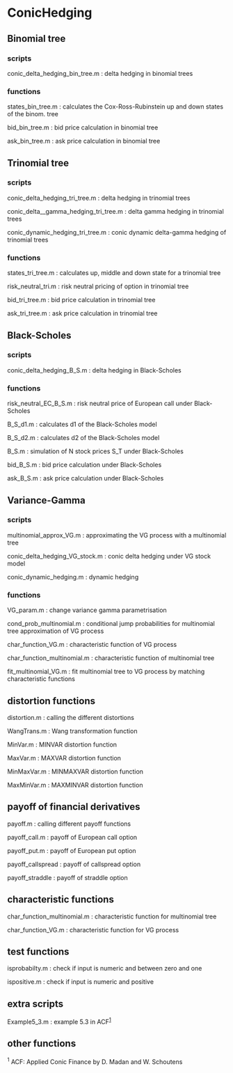 ConicHedging
============

## Binomial tree 

### scripts

conic_delta_hedging_bin_tree.m : delta hedging in binomial trees

### functions

states_bin_tree.m : calculates the Cox-Ross-Rubinstein up and down states of the binom. tree 

bid_bin_tree.m : bid price calculation in binomial tree

ask_bin_tree.m : ask price calculation in binomial tree

## Trinomial tree 

### scripts

conic_delta_hedging_tri_tree.m : delta hedging in trinomial trees

conic_delta__gamma_hedging_tri_tree.m : delta gamma hedging in trinomial trees

conic_dynamic_hedging_tri_tree.m : conic dynamic delta-gamma hedging of trinomial trees

### functions

states_tri_tree.m : calculates up, middle and down state for a trinomial tree

risk_neutral_tri.m : risk neutral pricing of option in trinomial tree

bid_tri_tree.m : bid price calculation in trinomial tree

ask_tri_tree.m : ask price calculation in trinomial tree

## Black-Scholes 

### scripts

conic_delta_hedging_B_S.m : delta hedging in Black-Scholes

### functions

risk_neutral_EC_B_S.m : risk neutral price of European call under Black-Scholes

B_S_d1.m : calculates d1 of the Black-Scholes model

B_S_d2.m : calculates d2 of the Black-Scholes model

B_S.m : simulation of N stock prices S_T under Black-Scholes

bid_B_S.m : bid price calculation under Black-Scholes

ask_B_S.m : ask price calculation under Black-Scholes

## Variance-Gamma

### scripts

multinomial_approx_VG.m : approximating the VG process with a multinomial tree

conic_delta_hedging_VG_stock.m : conic delta hedging under VG stock model

conic_dynamic_hedging.m : dynamic hedging 

### functions

VG_param.m : change variance gamma parametrisation

cond_prob_multinomial.m : conditional jump probabilities for multinomial tree approximation of VG process

char_function_VG.m : characteristic function of VG process

char_function_multinomial.m : characteristic function of multinomial tree

fit_multinomial_VG.m : fit multinomial tree to VG process by matching characteristic functions

## distortion functions

distortion.m : calling the different distortions

WangTrans.m : Wang transformation function

MinVar.m    : MINVAR distortion function

MaxVar.m    : MAXVAR distortion function

MinMaxVar.m : MINMAXVAR distortion function

MaxMinVar.m : MAXMINVAR distortion function 

## payoff of financial derivatives

payoff.m : calling different payoff functions

payoff_call.m : payoff of European call option

payoff_put.m : payoff of European put option

payoff_callspread : payoff of callspread option	

payoff_straddle : payoff of straddle option

## characteristic functions

char_function_multinomial.m : characteristic function for multinomial tree

char_function_VG.m : characteristic function for VG process

## test functions

isprobabilty.m : check if input is  numeric and between zero and one

ispositive.m : check if input is  numeric and positive

## extra scripts

Example5_3.m : example 5.3 in ACF<sup>[1](#myfootnote1)</sup>

## other functions





<sup><a name="myfootnote1">1</a></sup> ACF: Applied Conic Finance by D. Madan and W. Schoutens 